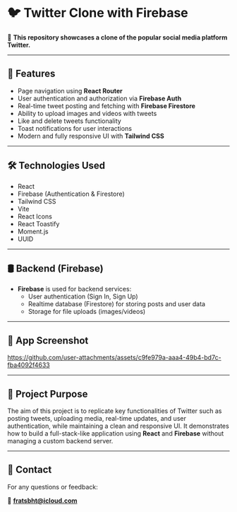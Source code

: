 # 🐦 Twitter Clone with Firebase

🔗 **This repository showcases a clone of the popular social media platform Twitter.**

---

## 🚀 Features

- Page navigation using **React Router**  
- User authentication and authorization via **Firebase Auth**  
- Real-time tweet posting and fetching with **Firebase Firestore**  
- Ability to upload images and videos with tweets  
- Like and delete tweets functionality  
- Toast notifications for user interactions  
- Modern and fully responsive UI with **Tailwind CSS**  

---

## 🛠️ Technologies Used

- React  
- Firebase (Authentication & Firestore)  
- Tailwind CSS  
- Vite  
- React Icons  
- React Toastify  
- Moment.js  
- UUID  

---

## 🛢️ Backend (Firebase)

- **Firebase** is used for backend services:  
  - User authentication (Sign In, Sign Up)  
  - Realtime database (Firestore) for storing posts and user data  
  - Storage for file uploads (images/videos)

---

## 📸 App Screenshot


https://github.com/user-attachments/assets/c9fe979a-aaa4-49b4-bd7c-fba4092f4633


---

## 📝 Project Purpose

The aim of this project is to replicate key functionalities of Twitter such as posting tweets, uploading media, real-time updates, and user authentication, while maintaining a clean and responsive UI. It demonstrates how to build a full-stack-like application using **React** and **Firebase** without managing a custom backend server.

---

## 📩 Contact

For any questions or feedback:

📧 **fratsbht@icloud.com**
